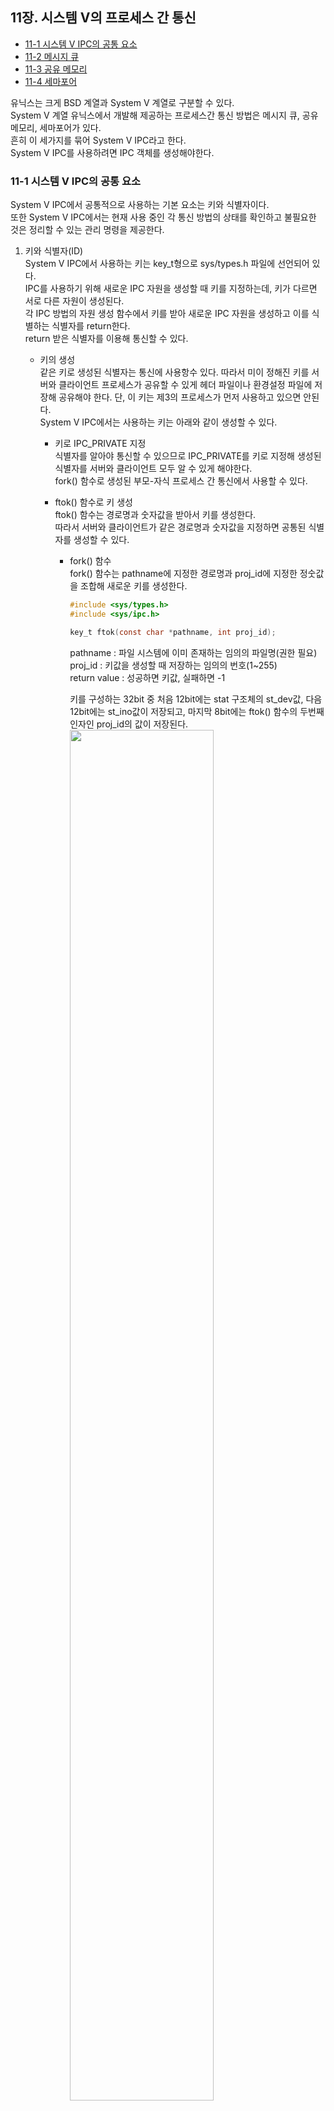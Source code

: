  ## 11장. **시스템 V의 프로세스 간 통신**

  * [11-1 시스템 V IPC의 공통 요소](#11-1-시스템-v-ipc의-공통-요소)
  * [11-2 메시지 큐](#11-2-메시지-큐)
  * [11-3 공유 메모리](#11-3-공유-메모리)
  * [11-4 세마포어](#11-4-세마포어)  

  유닉스는 크게 BSD 계열과 System V 계열로 구분할 수 있다.  
  System V 계열 유닉스에서 개발해 제공하는 프로세스간 통신 방법은 메시지 큐, 공유 메모리, 세마포어가 있다.  
  흔히 이 세가지를 묶어 System V IPC라고 한다.  
  System V IPC를 사용하려면 IPC 객체를 생성해야한다.

### 11-1 시스템 V IPC의 공통 요소  
  System V IPC에서 공통적으로 사용하는 기본 요소는 키와 식별자이다.  
  또한 System V IPC에서는 현재 사용 중인 각 통신 방법의 상태를 확인하고 불필요한 것은 정리할 수 있는 관리 명령을 제공한다.

  1. 키와 식별자(ID)  
    System V IPC에서 사용하는 키는 key_t형으로 sys/types.h 파일에 선언되어 있다.  
    IPC를 사용하기 위해 새로운 IPC 자원을 생성할 때 키를 지정하는데, 키가 다르면 서로 다른 자원이 생성된다.  
    각 IPC 방법의 자원 생성 함수에서 키를 받아 새로운 IPC 자원을 생성하고 이를 식별하는 식별자를 return한다.  
    return 받은 식별자를 이용해 통신할 수 있다.  

      * 키의 생성  
        같은 키로 생성된 식별자는 통신에 사용항수 있다. 
        따라서 미이 정해진 키를 서버와 클라이언트 프로세스가 공유할 수 있게 헤더 파일이나 환경설정 파일에 저장해 공유해야 한다.
        단, 이 키는 제3의 프로세스가 먼저 사용하고 있으면 안된다.  
        System V IPC에서는 사용하는 키는 아래와 같이 생성할 수 있다.  
        
        * 키로 IPC_PRIVATE 지정  
          식별자를 알아야 통신할 수 있으므로 IPC_PRIVATE를 키로 지정해 생성된 식별자를 서버와 클라이언트 모두 알 수 있게 해야한다.  
          fork() 함수로 생성된 부모-자식 프로세스 간 통신에서 사용할 수 있다.  
        
        * ftok() 함수로 키 생성  
          ftok() 함수는 경로명과 숫자값을 받아서 키를 생성한다.  
          따라서 서버와 클라이언트가 같은 경로명과 숫자값을 지정하면 공통된 식별자를 생성할 수 있다.

          * fork() 함수  
            fork() 함수는 pathname에 지정한 경로명과 proj_id에 지정한 정숫값을 조합해 새로운 키를 생성한다.  
            ``` c
            #include <sys/types.h>
            #include <sys/ipc.h>

            key_t ftok(const char *pathname, int proj_id);
            ```
            pathname : 파일 시스템에 이미 존재하는 임의의 파일명(권한 필요)  
            proj_id : 키값을 생성할 때 저장하는 임의의 번호(1~255)  
            return value : 성공하면 키값, 실패하면 -1  

            키를 구성하는 32bit 중 처음 12bit에는 stat 구조체의 st_dev값, 다음 12bit에는 st_ino값이 저장되고, 마지막 8bit에는 ftok() 함수의 두번째 인자인 proj_id의 값이 저장된다.  
            <img src="../image/11.Communication_in_SystemV/key_value_structure.png" width="75%">  

  2. IPC 공통 구조체  
    System V IPC를 사용하기 위해 해당 IPc의 자원을 생성하면 IPC 공통 구조체가 정의된다.  
    System V IPC에서 공통으로 사용하는 IPC 공통 구조체는 sys/ipc.h 파일에 정의되어 있으며, 리눅스에서는 이전 시스템과의 호환성을 위해 이 구조체를 유지하고 있다.  
    *주의!  
    IPC 구조체는 사용이 끝나면 반드시 프로그램 안에서 삭제해야 한다.  
    IPC 구조체를 삭제하지 않으면 계속 남아 있게 된다.  
    그런데 시스템에서 제공 가능한 IPC 구조체의 총 개수가 한정되어 있으므로, 사용하지 않는 IPC 구조체가 계속 남아 있으면 시스템 자원을 낭비하게 되고, IPC를 사용해야하는 프로세스가 사용하지 못하게 될수도 있다.*
      ``` c
      struct ipc_perm {
        key_t _key;
        uid_t uid;
        gid_t gid;
        uid_t cuid;
        gid_t cgid;
        unsigned short mode;
        unsigned short _seq;
      };
      ```
      _key : 키 값  
      uid : 구조체의 소유자 ID  
      gid : 구조체의 소유 그룹 ID  
      cuid : 구조체를 생성한 소유자 ID  
      cgid : 구조체를 생성한 그룹 ID  
      mode : 구조체에 대한 접근 권한  
      _seq : 일련번호

  3. System V IPC 정보 검색  
    System V IPC의 정보를 검색하고 현재 상태를 확인하는 명령은 `ipcs`다.  
    `ipcs` 명령을 사용하는 동안에도 IPC의 상태가 변경될 수 있다.  
    `ipcs` 명령은 검색하는 순간의 정확성만 보장한다.  

      * ipcs 명령의 기본 형식  
        ```
        ipcs [-ihVmqsaclptu]
        ```
      1. 기본 옵션
        
        |옵션|설명|
        |:--:|--|
        |-i id|특정 id에 대한 정보 출력</br> -m, -q, -s 중 하나와 결합해 사용한다.|
        |-h|도움말 출력|
        |-v|버전 정보 출력|
        
      2. 지원 옵션

        |옵션|설명|
        |:--:|--|
        |-m|공유 메모리 정보 검색|
        |-q|메시지 큐 정보 검색|
        |-s|세마포어 정보 검색|
        |-a|공유 메모리, 메시지 큐, 세마포어 정보를 전부 검색(default)|
        
      3. 출력 옵션
        출력 옵션은 하나만 지정
        
        |옵션|설명|
        |:--:|--|
        |-c|IPC 자원을 생성한 사용자와 소유자 정보 출력|
        |-l|사용할수 있는 공유 메모리, 메시지 큐, 세마포어읜 제한값 출력|
        |-p|자원의 생성자와 마지막 운영자의 PID 출력|
        |-t|시간 정보 출력|
        |-u|요약 정보 출력|

      4. 표현 형식  
        -l 옵션에서만 적용

        |옵션|설명|
        |:--:|--|
        |-b|크기 정보를 byte 단위로 출력|
        |--human|크기 정보를 사용자가 읽기 편한 형식으로 출력|

  4. System V IPC 자원의 생성과 삭제  
    System V IPC 자원을 명령으로 `ipcmk` 명령을 사용하고, 불필요한 IPC 자원을 삭제할 때는 `ipcrm` 명령을 사용한다.  

      * ipcmk 명령    
        ```
        ipcmk [options]
        ```
        |옵션|설명|
        |:--:|--|
        |-M size|size에 지정한 byte 크기로 공유 메모리 생성</br>KB, MB, GB 단위 사용|
        |-Q|메시지 큐를 생성|
        |-s number|number에 지정한 개수의 요소를 갖는 세마포어 생성|
        |-p mode|자원의 접근 권한 지정(default: 0644)|
        
      * ipcrm 명령  
        ```
        ipcrm [options]
        ```
        |옵션|설명|
        |:--:|--|
        |-a|모든 자원 제거|
        |-M shmkey|shmkey로 생성한 공유 메모리의 마지막 연결이 헤제된 뒤 공유 메모리 제거|
        |-m shmid|shmid로 지정한 공유 메모리 삭제</br>공유 메모리에 대한 마지막 헤제 동작 이후 관련된 메모리 세그먼트가 제거됨|
        |-Q msgkey|msgkey로 생성한 메시지 큐 제거|
        |-q msgid|msgid로 지정한 메시지 큐 삭제|
        |-S semkey|semkey로 생성한 세마포어 삭제|
        |-s semid|semid로 지정한 세마포어 삭제|

### 11-2 메시지 큐  
  메시지 큐는 파이프와 유사하다.  
  하지만 **파이프는 스트림 기반** 으로 동작하고, **메시지 큐는 메시지(or 패킷)** 단위로 동작한다.  
  각 메시지의 최대 크기는 제한되어 있으며, 수신 프로세스는 메시지 유형을 선택해 메시지를 받는다.

  * 메시지 큐로 식별자 생성  
    메시지 큐와 IPC 구조체가 새로 생성되는 경우는 두가지이다.  
      1. key가 IPC_PRIVATE이다.  
      2. key가 IPC_PRIVATE이 아니며, key에 지정한 식별자와 관련된 다른 메시지 큐가 없고 msgflg에 IPC_CREAT가 설정되어있다.  
    ``` c
    #include <sys/types.h>
    #include <sys/ipc.h>
    #include <sys/msg.h>

    int msgget(key_t key, int msgflg);
    ```
    key : 메시지 큐를 식별하는 키  
    msgflg : 메시지 큐의 속성을 설정하는 플래그(IPC_CREAT, IPC_EXCL)  
    return value : 성공하면 메시지 큐 식별자, 실패하면 -1  

    |옵션|설명|
    |:--:|--|
    |IPC_CREAT|새로운 키면 식별자를 새로 생성|
    |IPC_EXCL|이미 존재하는 키면 오류가 발생|

    식별자가 리턴할떄 메시지 큐구조체의 값은 다음과 같이 설정된다.  
      * msg_perm.cuid, msg_perm.uid : 함수를 호출한 프로세스의 유효 사용자 ID  
      * msg_perm.cgid, msg_perm.gid : 함수를 호출한 프로세스의 유효 그룹 ID  
      * msg_perm.mode : msgflg 값의 하위 9비트
      * msg_stime, msg_rtime, msg_qnum, msg_lspid, msg_lrpid : 0  
      * msg_ctime : 현재 시간
      * msg_qbytes : 시스템 제한값

    * [메시지 큐의 정보 구조체](#참고-메시지-큐의-정보-구조체)

  * 메시지 전송  
    msgget() 함수가 리턴한 메시지 큐를 통해 크기가 msgsz인 메시지를 버퍼(msgp)에 담아 전달한다.  
    메시지를 담고 있는 버퍼는 msgbuf 구조체를 사용한다.  
    ``` c
    #include <sys/types.h>
    #include <sys/ipc.h>
    #include <sys/msg.h>

    int msgsnd(int msqid, const void *msgp, size_t msgsz, int msgflg);
    ```
    msqid : msgget 함수로 생성한 메시지 큐 식별자  
    msgp : 메시지를 담고 있는 메시지 버퍼의 주소  
    msgsz : 메시지의 크기(0 ~ 시스템이 정한 값)  
    msgflg : 블록 모드(0), 비블록 모드(IPC_NOWAIT)  
    return value : 성공하면 0, 실패하면 -1  

    ``` c
    struct msgbuf {
      long  mtype;
      char mtext[1];
    }
    ```
    mtype : 메시지 유형으로 양수를 지정  
    mtext : msgsnd() 함수의 msgsz로 지정한 크기의 버퍼로 메시지 내용이 저장

  * 메시지 수신  
    ``` c
    #include <sys/types.h>
    #include <sys/ipc.h>
    #include <sys/msg.h>

    ssize_t msgrcv(int msqid, const void *msgp, size_t msgsz, long msgtyp, int msgflg);
    ```
    msqid : msgget() 함수로 생성한 메시지 큐 식별자  
    msgp : 메시지를 담고 있는 메시지 버퍼의 주소  
    msgsz : 메시지 버퍼의 크기  
    msgtyp : 읽어올 메시지 유형  
    msgflg : 블록 모드(0), 비블록 모드(IPC_NOWAIT)  
    return value : 성공하면 읽어온 메시지의 바이트 수, 실패하면 -1  

      * msgtyp에 지정할 수 있는 값  
      0 : 메시지 큐의 가장 앞에 있는 메시지를 읽어 옴  
      양수 : 메시지 큐에서 msgtyp로 지정한 유형과 같은 메시지를 읽어 옴  
      음수 : 메시지 큐에서 msgtyp로 지정한 값의 절대값과 같거나 작은 메시지를 읽어 옴  

      * msgflg에 지정할 수 있는 값  

        |옵션|설명|
        |:--:|--|
        |MSG_COPY|메시지 큐에서 메시지를 복사해오고 원본은 그래도 둠</br>IPC_NOWAIT와 같이 사용|
        |MSG_EXCEPT|msgtpy의 값이 양수일 때 msgtpy에서 지정한 유형과 다른 유형의 메시지중 첫 번째 메시지를 가져옴|
        |MSG_NOERROR|메시지가 msgsz에 지정한 바이트 보다 크면 메시지 내용을 잘라냄|
      

  * 메시지 제어  
    ``` c
    #include <sys/types.h>
    #include <sys/ipc.h>
    #include <sys/msg.h>

    int msgctl(int msgid, int cmd, struct msgid_ds *buf);
    ```
    msqid : msgget() 함수로 생성한 메시지 큐 식별자  
    cmd : 수행할 제어 기능  
    buf : 제어 기능에 사용되는 메시지 큐 구조체의 주소  
    return value : 성공하면 0, 실패하면 -1  

      * cmd 옵션  

        |옵션|설명|
        |:--:|--|
        |IPC_STAT|현재 메시지 큐의 정보를 buf로 지정한 메모리에 저장|
        |IPC_SET|메시지 큐의 정보 중 msg_perm.uid, msg_perm.gid, msg_perm, mode, msg_qbyte 값을 세 번째 지정한 값으로 바꿈</br>root 권한이나 유효 사용자 ID인 경우만 사용 가능</br>msg_qbyte 는 root 권한이 있어야 변경할 수 있음.|
        |IPC_RMID|msgqid로 지정한 메시지 큐를 제거하고 광련된 데이터의 구조체를 제거|
        |IPC_INFO|리눅스에서만 사용 가능</br>메시지 큐의 제한값을 buf에 저장</br>buf는 msginfo 구조체를 형 변환을 해야함|

### 11-3 공유 메모리  

### 11-4 세마포어  

##### (참고) 메시지 큐의 정보 구조체  
``` c
#include <sys/msg.h>

struct msqid_ds { 
  struct ipc_perm msg_perm;
  time_t          msg_stime;
  time_t          msg_rtime;
  time_t          msg_ctime;
  unsigned long   __msg_cbytes;
  msgqnum_t       msg_qnum;
  msglen_t        msg_qbytes;
  pid_t           msg_lspid;
  pid_t           msg_lrpid;
};
```
msg_perm : IPC 공통 구조체  
msg_stime : 마지막으로 메시지를 보낸 시간  
msg_rtime : 마지막으로 메시지를 읽은 시간  
msg_ctime : 마지막으로 메시지 큐의 권한을 바꾼 시간  
__msg_cbytes : 현재 메시지 큐에 있는 메시지의 총 byte 수  
msg_qnum : 메시지 큐에 있는 메시지의 갯수  
msg_qbytes : 메시지 큐의 최대 크기(byte)  
msg_lspid : 마지막으로 메시지를 보낸 프로세스의 PID  
msg_lrpid : 마지막으로 메시지를 읽은 프로세스의 PID  

##### (참고) msginfo 구조체  
``` c
struct msginfo {
  int msgpool;
  int msgmap;
  int msgmax;
  int msgmnb;
  int msgmni;
  int msgssz;
  int msgtql;
  unsigned short msgseg;
};
```
msgpool : 메시지 데이터를 저장할 수 있는 버퍼 공간의 크기(KB)  
msgmap : 메시지 맵의 최대 항목 수  
msgmax : 한 메시지에 저장할 수 있는 메시지의 최대 크기(byte)  
msgmnb : 메시지 큐에 작성할 수 있는 최대 크기(byte)로 msgget() 함수로 메시지 큐를 생성할 때 msg_qbytes 값 초기화에 사용  
msgmni : 메시지 큐의 최대 개수  
msgssz : 메시지 세그먼트 크기  
msgtql : 시스템에 있는 모든 메시지 큐의 최대 메시지 개수  
msgseg : 세그먼트의 최대 개수  